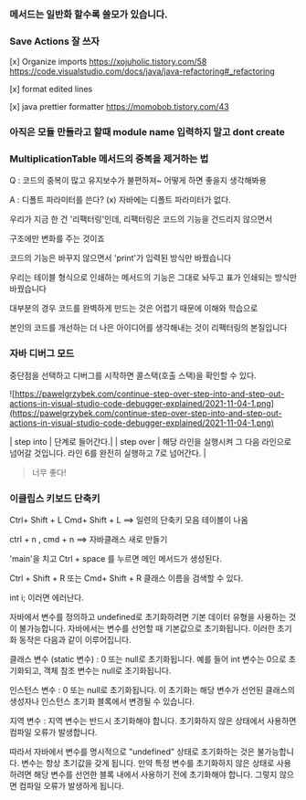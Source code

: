 ### 메서드는 일반화 할수록 쓸모가 있습니다.

### Save Actions 잘 쓰자

[x] Organize imports
https://xojuholic.tistory.com/58
https://code.visualstudio.com/docs/java/java-refactoring#_refactoring

[x] format edited lines

[x] java prettier formatter
https://momobob.tistory.com/43

### 아직은 모듈 만들라고 할때 module name 입력하지 말고 dont create

### MultiplicationTable 메서드의 중복을 제거하는 법

Q : 코드의 중복이 많고 유지보수가 불편하져~ 어떻게 하면 좋을지 생각해봐용

A : 디폴트 파라미터를 쓴다? (x) 자바에는 디폴트 파라미터가 없다.

우리가 지금 한 건 '리팩터링'인데, 리팩터링은 코드의 기능을 건드리지 않으면서

구조에만 변화를 주는 것이죠

코드의 기능은 바꾸지 않으면서 'print'가 입력된 방식만 바꿨습니다

우리는 테이블 형식으로 인쇄하는 메서드의 기능은 그대로 놔두고 표가 인쇄되는 방식만 바꿨습니다

대부분의 경우 코드를 완벽하게 만드는 것은 어렵기 때문에 이해와 학습으로

본인의 코드를 개선하는 더 나은 아이디어를 생각해내는 것이 리팩터링의 본질입니다


### 자바 디버그 모드

중단점을 선택하고 디버그를 시작하면 콜스택(호출 스택)을 확인할 수 있다.

![https://pawelgrzybek.com/continue-step-over-step-into-and-step-out-actions-in-visual-studio-code-debugger-explained/2021-11-04-1.png](https://pawelgrzybek.com/continue-step-over-step-into-and-step-out-actions-in-visual-studio-code-debugger-explained/2021-11-04-1.png)

| step into | 단계로 들어간다.|
| step over | 해당 라인을 실행시켜 그 다음 라인으로 넘어갈 것입니다. 라인 6를 완전히 실행하고 7로 넘어간다. |

> 너무 좋다!

### 이클립스 키보드 단축키


Ctrl+ Shift + L  Cmd+ Shift + L ==> 일련의 단축키 모음 테이블이 나옴

ctrl + n , cmd + n ==> 자바클래스 새로 만들기

'main'을 치고 Ctrl + space 를 누르면 메인 메서드가 생성된다.

Ctrl + Shift + R 또는 Cmd+ Shift + R
클래스 이름을 검색할 수 있다.


int i; 이러면 에러난다.

자바에서 변수를 정의하고 undefined로 초기화하려면 기본 데이터 유형을 사용하는 것이 불가능합니다. 자바에서는 변수를 선언할 때 기본값으로 초기화됩니다. 이러한 초기화 동작은 다음과 같이 이루어집니다.

클래스 변수 (static 변수) : 0 또는 null로 초기화됩니다. 예를 들어 int 변수는 0으로 초기화되고, 객체 참조 변수는 null로 초기화됩니다.

인스턴스 변수 : 0 또는 null로 초기화됩니다. 이 초기화는 해당 변수가 선언된 클래스의 생성자나 인스턴스 초기화 블록에서 변경될 수 있습니다.

지역 변수 : 지역 변수는 반드시 초기화해야 합니다. 초기화하지 않은 상태에서 사용하면 컴파일 오류가 발생합니다.

따라서 자바에서 변수를 명시적으로 "undefined" 상태로 초기화하는 것은 불가능합니다. 변수는 항상 초기값을 갖게 됩니다. 만약 특정 변수를 초기화하지 않은 상태로 사용하려면 해당 변수를 선언한 블록 내에서 사용하기 전에 초기화해야 합니다. 그렇지 않으면 컴파일 오류가 발생하게 됩니다.
